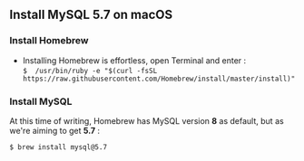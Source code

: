 ## Install MySQL 5.7 on macOS

### Install Homebrew
* Installing Homebrew is effortless, open Terminal and enter :  
 `$  /usr/bin/ruby -e "$(curl -fsSL https://raw.githubusercontent.com/Homebrew/install/master/install)"`

### Install MySQL
At this time of writing, Homebrew has MySQL version **8** as default, but as we're aiming to get **5.7** :

`$ brew install mysql@5.7`
